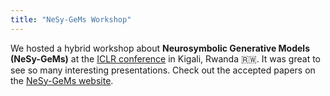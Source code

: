```yaml
---
title: "NeSy-GeMs Workshop"
---
```


We hosted a hybrid workshop about <b>Neurosymbolic Generative Models (NeSy-GeMs)</b> at the <a href="https://iclr.cc/Conferences/2023">ICLR conference</a> in Kigali, Rwanda 🇷🇼. It was great to see so many interesting presentations. Check out the accepted papers on the <a href="https://nesygems.github.io/">NeSy-GeMs website</a>.
